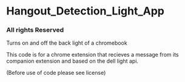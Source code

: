 # Hangout_Detection_Light_App
### All rights Reserved
Turns on and off the back light of a chromebook

This code is for a chrome extension that recieves a message from its companion extension and based on the dell light api.

(Before use of code please see license) 
